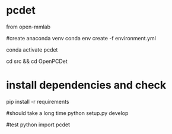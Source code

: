 # pcdet
from open-mmlab

#create anaconda venv
conda env create -f environment.yml

conda activate pcdet

cd src && cd OpenPCDet

# install dependencies and check
pip install -r requirements

#should take a long time
python setup.py develop

#test
python
import pcdet
